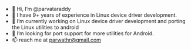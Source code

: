 - 👋 Hi, I’m @parvataraddy
- 👀 I have 9+ years of experience in Linux device driver development.
- 🌱 I’m currently working on Linux device driver development and porting the Linux utilities to android
- 💞️ I’m looking for port support for more utilities for Android.
- 📫 reach me at parwathr@gmail.com


